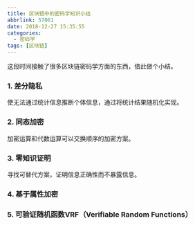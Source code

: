 ```yaml
---
title: 区块链中的密码学知识小结
abbrlink: 57061
date: 2018-12-27 15:35:55
categories:
  - 密码学
tags: [区块链]
---
```

这段时间接触了很多区块链密码学方面的东西，借此做个小结。
### 1. 差分隐私
使无法通过统计信息推断个体信息，通过将统计结果随机化实现。
### 2. 同态加密
加密运算和代数运算可以交换顺序的加密方案。
### 3. 零知识证明
寻找可替代方案，证明信息正确性而不暴露信息。
### 4. 基于属性加密

### 5. 可验证随机函数VRF（Verifiable Random Functions）
